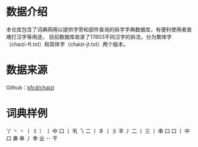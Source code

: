 # 数据介绍

本仓库包含了词典网用以提供字旁和部件查询的拆字字典数据库，有便利使用者查难打汉字等用途，
目前数据库收录了17803不同汉字的拆法，分为繁体字（chaizi-ft.txt）和简体字（chaizi-jt.txt）两个版本。


# 数据来源
Github：[kfcd/chaizi](https://github.com/kfcd/chaizi)

# 词典样例


丫 丶 丶 丨
丬 冫 丨
中 口 丨
丮 乁 二 丨
丯 丨 彡
丰 丿 二 丨 三 丨
串 口 口 丨 中 口
丳 串 丿
丵 业 丷 干
